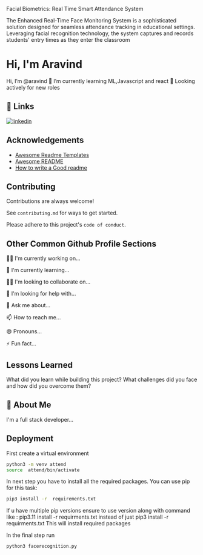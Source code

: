 
Facial Biometrics: Real Time Smart Attendance System

The Enhanced Real-Time Face Monitoring System is a sophisticated solution designed for  seamless attendance tracking in educational settings. Leveraging facial recognition  technology, the system captures and records students' entry times as they enter the  classroom


# Hi, I'm Aravind

Hi, I’m @aravind 🌱 
I’m currently learning ML,Javascript and react 💞️ 
Looking actively for new roles

## 🔗 Links

[![linkedin](https://img.shields.io/badge/linkedin-0A66C2?style=for-the-badge&logo=linkedin&logoColor=white)](http://www.linkedin.com/in/aravind-er)



## Acknowledgements

 - [Awesome Readme Templates](https://awesomeopensource.com/project/elangosundar/awesome-README-templates)
 - [Awesome README](https://github.com/matiassingers/awesome-readme)
 - [How to write a Good readme](https://bulldogjob.com/news/449-how-to-write-a-good-readme-for-your-github-project)


## Contributing

Contributions are always welcome!

See `contributing.md` for ways to get started.

Please adhere to this project's `code of conduct`.


## Other Common Github Profile Sections
👩‍💻 I'm currently working on...

🧠 I'm currently learning...

👯‍♀️ I'm looking to collaborate on...

🤔 I'm looking for help with...

💬 Ask me about...

📫 How to reach me...

😄 Pronouns...

⚡️ Fun fact...


## Lessons Learned

What did you learn while building this project? What challenges did you face and how did you overcome them?


## 🚀 About Me
I'm a full stack developer...


## Deployment


First create a virtual environment

```bash
python3 -m venv attend
source  attend/bin/activate
```

In next step you have to install all the required packages. You can use pip for this task:

```bash
pip3 install -r  requirements.txt
```

If u have multiple pip versions ensure to use version along with command like : pip3.11 install -r requirments.txt instead of just pip3 install -r requirments.txt This will install required packages

In the final step run

```bash
python3 facerecognition.py
```



